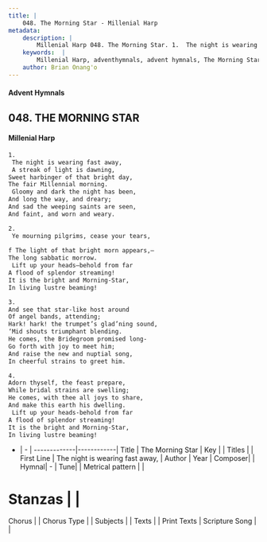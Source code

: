 ```yaml
---
title: |
    048. The Morning Star - Millenial Harp
metadata:
    description: |
        Millenial Harp 048. The Morning Star. 1.  The night is wearing fast away,  A streak of light is dawning, Sweet harbinger of that bright day, The fair Millennial morning.  Gloomy and dark the night has been, And long the way, and dreary;  And sad the weeping saints are seen, And faint, and worn and weary.
    keywords:  |
        Millenial Harp, adventhymnals, advent hymnals, The Morning Star,  The night is wearing fast away, . 
    author: Brian Onang'o
---
```

#### Advent Hymnals
## 048. THE MORNING STAR
####  Millenial Harp
```txt
1. 
 The night is wearing fast away, 
 A streak of light is dawning, 
Sweet harbinger of that bright day, 
The fair Millennial morning. 
 Gloomy and dark the night has been, 
And long the way, and dreary;  
And sad the weeping saints are seen, 
And faint, and worn and weary.

2. 
 Ye mourning pilgrims, cease your tears, 
 
f The light of that bright morn appears,— 
The long sabbatic morrow. 
 Lift up your heads—behold from far 
A flood of splendor streaming! 
It is the bright and Morning-Star, 
In living lustre beaming!

3. 
And see that star-like host around 
Of angel bands, attending; 
Hark! hark! the trumpet’s glad’ning sound, 
‘Mid shouts triumphant blending. 
He comes, the Bridegroom promised long- 
Go forth with joy to meet him; 
And raise the new and nuptial song, 
In cheerful strains to greet him.

4. 
Adorn thyself, the feast prepare, 
While bridal strains are swelling; 
He comes, with thee all joys to share, 
And make this earth his dwelling. 
 Lift up your heads-behold from far 
A flood of splendor streaming! 
It is the bright and Morning-Star, 
In living lustre beaming!
```
- |   -  |
-------------|------------|
Title | The Morning Star |
Key |  |
Titles |  |
First Line |  The night is wearing fast away,  |
Author | 
Year | 
Composer|  |
Hymnal|  - |
Tune|  |
Metrical pattern | |
# Stanzas |  |
Chorus |  |
Chorus Type |  |
Subjects |  |
Texts |  |
Print Texts | 
Scripture Song |  |
    

